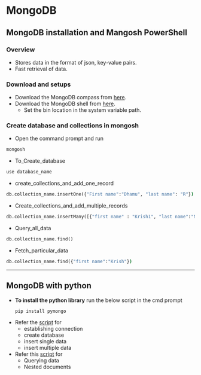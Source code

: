 # **MongoDB** 
## **MongoDB installation and Mangosh PowerShell**

### Overview
- Stores data in the format of json, key-value pairs.
- Fast retrieval of data.
 
### Download and setups
* Download the MongoDB compass from [here](https://www.mongodb.com/try/download/community).
* Download the MongoDB shell from [here](https://www.mongodb.com/try/download/shell).
	* Set the bin location in the system variable path.

### Create database and collections in mongosh
- Open the command prompt and run 
```cmd
mongosh
```
* To_Create_database 
```cmd
use database_name
```
* create_collections_and_add_one_record 
```cmd
db.collection_name.insertOne({"First name":"Dhamu", "last name": "R"})
```
* Create_collections_and_add_multiple_records 
```cmd
db.collection_name.insertMany([{"first name" : "Krish1", "last name":"Naik1"},{"first name":"Krish2","last name":"Naik2"}])
```
* Query_all_data 
```cmd
db.collection_name.find()
```
* Fetch_particular_data 
```cmd
db.collection_name.find({"first name":"Krish"})
```
---

## **MongoDB with python**

- **To install the python library** run the below script in the cmd prompt
	```python
	pip install pymongo
	```
- Refer the [script](https://github.com/Dhamu785/DataBase/blob/main/1_MongoDB/1_Basic_connections.py) for 
	- establishing connection 
	- create database
	- insert single data
	- insert multiple data
- Refer this [script](https://github.com/Dhamu785/DataBase/blob/main/1_MongoDB/2_fetch_data.py) for 
	- Querying data
	- Nested documents

